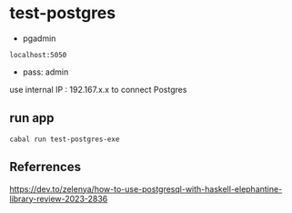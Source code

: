 # test-postgres
- pgadmin
```
localhost:5050
```
+ pass: admin

use internal IP : 192.167.x.x to connect Postgres

## run app
```
cabal run test-postgres-exe
```

## Referrences
https://dev.to/zelenya/how-to-use-postgresql-with-haskell-elephantine-library-review-2023-2836